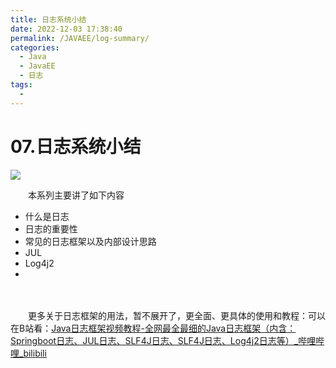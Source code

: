 ```yaml
---
title: 日志系统小结
date: 2022-12-03 17:38:40
permalink: /JAVAEE/log-summary/
categories:
  - Java
  - JavaEE
  - 日志
tags:
  - 
---
```

# 07.日志系统小结



![](https://image.peterjxl.com/blog/127.jpg)

　　本系列主要讲了如下内容

* 什么是日志
* 日志的重要性
* 常见的日志框架以及内部设计思路
* JUL
* Log4j2
* 
<!-- more -->
　　‍

　　更多关于日志框架的用法，暂不展开了，更全面、更具体的使用和教程：可以在B站看：[Java日志框架视频教程-全网最全最细的Java日志框架（内含：Springboot日志、JUL日志、SLF4J日志、SLF4J日志、Log4j2日志等）_哔哩哔哩_bilibili](https://www.bilibili.com/video/BV1Mb4y1Z74W/)

　　‍

　　‍

　　‍

